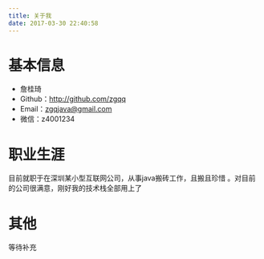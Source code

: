 ```yaml
---
title: 关于我
date: 2017-03-30 22:40:58
---
```


# 基本信息
* 詹桂琦
* Github：http://github.com/zgqq 
* Email：zgqjava@gmail.com 
* 微信：z4001234 
# 职业生涯
目前就职于在深圳某小型互联网公司，从事java搬砖工作，且搬且珍惜 。对目前的公司很满意，刚好我的技术栈全部用上了
# 其他
等待补充

